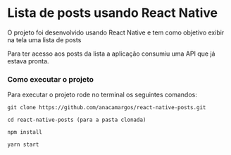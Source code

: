 # Lista de posts usando React Native

O projeto foi desenvolvido usando React Native e tem como objetivo exibir na tela uma lista de posts

Para ter acesso aos posts da lista a aplicação consumiu uma API que já estava pronta.

### Como executar o projeto

Para executar o projeto rode no terminal os seguintes comandos:

````
git clone https://github.com/anacamargos/react-native-posts.git

cd react-native-posts (para a pasta clonada)

npm install

yarn start
````
